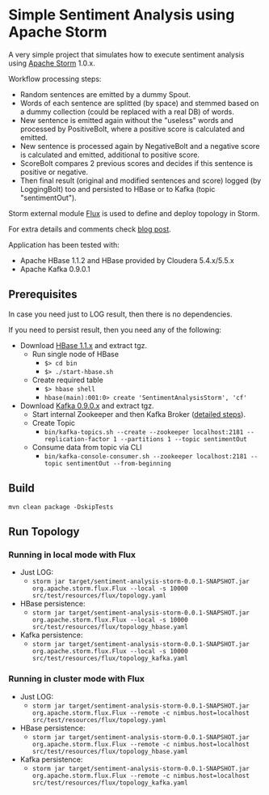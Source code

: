 Simple Sentiment Analysis using Apache Storm
============

A very simple project that simulates how to execute sentiment analysis using [Apache Storm](https://github.com/apache/storm) 1.0.x.

Workflow processing steps: 
- Random sentences are emitted by a dummy Spout. 
- Words of each sentence are splitted (by space) and  stemmed based on a dummy collection (could be replaced with a real DB) of words. 
- New sentence is emitted again without the "useless" words and processed by PositiveBolt, where a positive score is calculated and emitted. 
- New sentence is processed again by NegativeBolt and a negative score is calculated and emitted, additional to positive score. 
- ScoreBolt compares 2 previous scores and decides if this sentence is positive or negative. 
- Then final result (original and modified sentences and score) logged (by LoggingBolt) too and persisted to HBase or to Kafka (topic "sentimentOut").

Storm external module [Flux](https://github.com/apache/storm/tree/master/external/flux) is used to define and deploy topology in Storm.

For extra details and comments check [blog post](http://sourcevirtues.com/2015/12/18/real-time-sentiment-analysis-example-with-apache-storm/).

Application has been tested with:
- Apache HBase 1.1.2 and HBase provided by Cloudera 5.4.x/5.5.x
- Apache Kafka 0.9.0.1

## Prerequisites
In case you need just to LOG result, then there is no dependencies. 

If you need to persist result, then you need any of the following:
- Download [HBase 1.1.x](https://hbase.apache.org/) and extract tgz.
  - Run single node of HBase
    - ```$> cd bin```
    - ```$> ./start-hbase.sh```
  - Create required table
    - ```$> hbase shell```
    - ```hbase(main):001:0> create 'SentimentAnalysisStorm', 'cf'```
- Download [Kafka 0.9.0.x](http://kafka.apache.org) and extract tgz.
  - Start internal Zookeeper  and then Kafka Broker ([detailed steps](http://kafka.apache.org/documentation.html#quickstart_download)).
  - Create Topic
    - ```bin/kafka-topics.sh --create --zookeeper localhost:2181 --replication-factor 1 --partitions 1 --topic sentimentOut```
  - Consume data from topic via CLI
    - ```bin/kafka-console-consumer.sh --zookeeper localhost:2181 --topic sentimentOut --from-beginning```


## Build
```mvn clean package -DskipTests```

## Run Topology
### Running in local mode with Flux

- Just LOG:
  - ```storm jar target/sentiment-analysis-storm-0.0.1-SNAPSHOT.jar org.apache.storm.flux.Flux --local -s 10000 src/test/resources/flux/topology.yaml```
- HBase persistence:
  - ```storm jar target/sentiment-analysis-storm-0.0.1-SNAPSHOT.jar org.apache.storm.flux.Flux --local -s 10000 src/test/resources/flux/topology_hbase.yaml```
- Kafka persistence:
  - ```storm jar target/sentiment-analysis-storm-0.0.1-SNAPSHOT.jar org.apache.storm.flux.Flux --local -s 10000 src/test/resources/flux/topology_kafka.yaml```

### Running in cluster mode with Flux

- Just LOG:
  - ```storm jar target/sentiment-analysis-storm-0.0.1-SNAPSHOT.jar org.apache.storm.flux.Flux --remote -c nimbus.host=localhost src/test/resources/flux/topology.yaml```
- HBase persistence:
  - ```storm jar target/sentiment-analysis-storm-0.0.1-SNAPSHOT.jar org.apache.storm.flux.Flux --remote -c nimbus.host=localhost src/test/resources/flux/topology_hbase.yaml```
- Kafka persistence:
  - ```storm jar target/sentiment-analysis-storm-0.0.1-SNAPSHOT.jar org.apache.storm.flux.Flux --remote -c nimbus.host=localhost src/test/resources/flux/topology_kafka.yaml```
